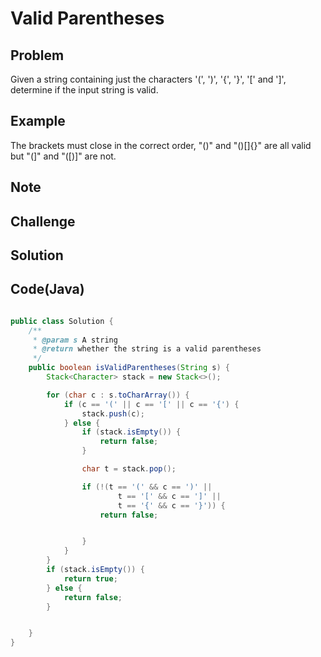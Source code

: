 Valid Parentheses
===


Problem
-------

Given a string containing just the characters '(', ')', '{', '}', '[' and ']', determine if the input string is valid.

Example
-------

The brackets must close in the correct order, "()" and "()[]{}" are all valid but "(]" and "([)]" are not.

Note
---------

Challenge
---------

Solution
--------


Code(Java)
----------

```java

public class Solution {
    /**
     * @param s A string
     * @return whether the string is a valid parentheses
     */
    public boolean isValidParentheses(String s) {
        Stack<Character> stack = new Stack<>();

        for (char c : s.toCharArray()) {
            if (c == '(' || c == '[' || c == '{') {
                stack.push(c);
            } else {
                if (stack.isEmpty()) {
                    return false;
                }

                char t = stack.pop();

                if (!(t == '(' && c == ')' ||
                        t == '[' && c == ']' ||
                        t == '{' && c == '}')) {
                    return false;


                }
            }
        }
        if (stack.isEmpty()) {
            return true;
        } else {
            return false;
        }


    }
}
```